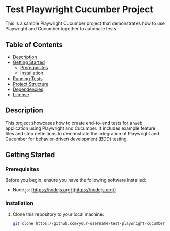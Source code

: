 # Test Playwright Cucumber Project

This is a sample Playwright Cucumber project that demonstrates how to use Playwright and Cucumber together to automate tests.

## Table of Contents

- [Description](#description)
- [Getting Started](#getting-started)
  - [Prerequisites](#prerequisites)
  - [Installation](#installation)
- [Running Tests](#running-tests)
- [Project Structure](#project-structure)
- [Dependencies](#dependencies)
- [License](#license)

## Description

This project showcases how to create end-to-end tests for a web application using Playwright and Cucumber. It includes example feature files and step definitions to demonstrate the integration of Playwright and Cucumber for behavior-driven development (BDD) testing.

## Getting Started

### Prerequisites

Before you begin, ensure you have the following software installed:

- Node.js: [https://nodejs.org/](https://nodejs.org/)

### Installation

1. Clone this repository to your local machine:

   ```sh
   git clone https://github.com/your-username/test-playwright-cucumber.git
